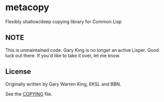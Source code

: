 # metacopy

Flexibly shallow/deep copying library for Common Lisp

## NOTE

This is unmaintained code. Gary King is no longer an active Lisper. Good luck out there. If you'd like to take it over, let me know.

## License

Originally written by Gary Warren King, EKSL and BBN.

See the [COPYING](COPYING) file.

